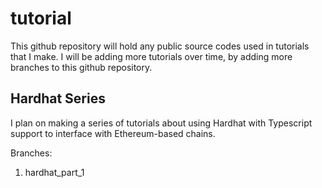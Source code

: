# tutorial

This github repository will hold any public source codes used in tutorials that I make.
I will be adding more tutorials over time, by adding more branches to this github repository.

## Hardhat Series

I plan on making a series of tutorials about using Hardhat with Typescript support to interface
with Ethereum-based chains.

Branches:

1. hardhat_part_1